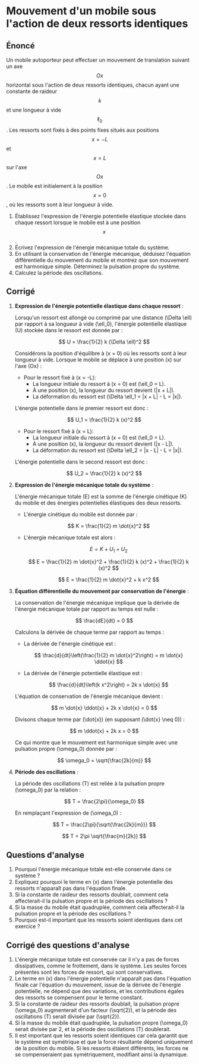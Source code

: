 # Mouvement d'un mobile sous l'action de deux ressorts identiques

## Énoncé

Un mobile autoporteur peut effectuer un mouvement de translation suivant un axe $$Ox$$ horizontal sous l'action de deux ressorts identiques, chacun ayant une constante de raideur $$k$$ et une longueur à vide $$\ell_0$$. Les ressorts sont fixés à des points fixes situés aux positions $$x = -L$$ et $$x = L$$ sur l'axe $$Ox$$. Le mobile est initialement à la position $$x = 0$$, où les ressorts sont à leur longueur à vide.

1. Établissez l'expression de l'énergie potentielle élastique stockée dans chaque ressort lorsque le mobile est à une position $$x$$.
2. Écrivez l'expression de l'énergie mécanique totale du système.
3. En utilisant la conservation de l'énergie mécanique, déduisez l'équation différentielle du mouvement du mobile et montrez que son mouvement est harmonique simple. Déterminez la pulsation propre du système.
4. Calculez la période des oscillations.

## Corrigé

1. **Expression de l'énergie potentielle élastique dans chaque ressort** :

   Lorsqu'un ressort est allongé ou comprimé par une distance \(\Delta \ell\) par rapport à sa longueur à vide \(\ell_0\), l'énergie potentielle élastique \(U\) stockée dans le ressort est donnée par :

   $$
   U = \frac{1}{2} k (\Delta \ell)^2
   $$

   Considérons la position d'équilibre à \(x = 0\) où les ressorts sont à leur longueur à vide. Lorsque le mobile se déplace à une position \(x\) sur l'axe \(Ox\) :

   - Pour le ressort fixé à \(x = -L\):
     - La longueur initiale du ressort à \(x = 0\) est \(\ell_0 = L\).
     - À une position \(x\), la longueur du ressort devient \(|x + L|\).
     - La déformation du ressort est \(\Delta \ell_1 = |x + L| - L = |x|\).

   L'énergie potentielle dans le premier ressort est donc :
   
   $$
   U_1 = \frac{1}{2} k (x)^2
   $$

   - Pour le ressort fixé à \(x = L\):
     - La longueur initiale du ressort à \(x = 0\) est \(\ell_0 = L\).
     - À une position \(x\), la longueur du ressort devient \(|x - L|\).
     - La déformation du ressort est \(\Delta \ell_2 = |x - L| - L = |x|\).

   L'énergie potentielle dans le second ressort est donc :

   $$
   U_2 = \frac{1}{2} k (x)^2
   $$

2. **Expression de l'énergie mécanique totale du système** :

   L'énergie mécanique totale \(E\) est la somme de l'énergie cinétique \(K\) du mobile et des énergies potentielles élastiques des deux ressorts.

   - L'énergie cinétique du mobile est donnée par :

     $$
     K = \frac{1}{2} m \dot{x}^2
     $$

   - L'énergie mécanique totale est alors :

     $$
     E = K + U_1 + U_2
     $$

     $$
     E = \frac{1}{2} m \dot{x}^2 + \frac{1}{2} k (x)^2 + \frac{1}{2} k (x)^2
     $$

     $$
     E = \frac{1}{2} m \dot{x}^2 + k x^2
     $$

3. **Équation différentielle du mouvement par conservation de l'énergie** :

   La conservation de l'énergie mécanique implique que la dérivée de l'énergie mécanique totale par rapport au temps est nulle :

   $$
   \frac{dE}{dt} = 0
   $$

   Calculons la dérivée de chaque terme par rapport au temps :

   - La dérivée de l'énergie cinétique est :

     $$
     \frac{d}{dt}\left(\frac{1}{2} m \dot{x}^2\right) = m \dot{x} \ddot{x}
     $$

   - La dérivée de l'énergie potentielle élastique est :

     $$
     \frac{d}{dt}\left(k x^2\right) = 2k x \dot{x}
     $$

   L'équation de conservation de l'énergie mécanique devient :

   $$
   m \dot{x} \ddot{x} + 2k x \dot{x} = 0
   $$

   Divisons chaque terme par \(\dot{x}\) (en supposant \(\dot{x} \neq 0\)) :

   $$
   m \ddot{x} + 2k x = 0
   $$

   Ce qui montre que le mouvement est harmonique simple avec une pulsation propre \(\omega_0\) donnée par :

   $$
   \omega_0 = \sqrt{\frac{2k}{m}}
   $$

4. **Période des oscillations** :

   La période des oscillations \(T\) est reliée à la pulsation propre \(\omega_0\) par la relation :

   $$
   T = \frac{2\pi}{\omega_0}
   $$

   En remplaçant l'expression de \(\omega_0\) :

   $$
   T = \frac{2\pi}{\sqrt{\frac{2k}{m}}}
   $$

   $$
   T = 2\pi \sqrt{\frac{m}{2k}}
   $$

## Questions d'analyse

1. Pourquoi l'énergie mécanique totale est-elle conservée dans ce système ?
2. Expliquez pourquoi le terme en \(x\) dans l'énergie potentielle des ressorts n'apparaît pas dans l'équation finale.
3. Si la constante de raideur des ressorts doublait, comment cela affecterait-il la pulsation propre et la période des oscillations ?
4. Si la masse du mobile était quadruplée, comment cela affecterait-il la pulsation propre et la période des oscillations ?
5. Pourquoi est-il important que les ressorts soient identiques dans cet exercice ?

## Corrigé des questions d'analyse

1. L'énergie mécanique totale est conservée car il n'y a pas de forces dissipatives, comme le frottement, dans le système. Les seules forces présentes sont les forces de ressort, qui sont conservatives.
2. Le terme en \(x\) dans l'énergie potentielle n'apparaît pas dans l'équation finale car l'équation du mouvement, issue de la dérivée de l'énergie potentielle, ne dépend que des variations, et les contributions égales des ressorts se compensent pour le terme constant.
3. Si la constante de raideur des ressorts doublait, la pulsation propre \(\omega_0\) augmenterait d'un facteur \(\sqrt{2}\), et la période des oscillations \(T\) serait divisée par \(\sqrt{2}\).
4. Si la masse du mobile était quadruplée, la pulsation propre \(\omega_0\) serait divisée par 2, et la période des oscillations \(T\) doublerait.
5. Il est important que les ressorts soient identiques car cela garantit que le système est symétrique et que la force résultante dépend uniquement de la position du mobile. Si les ressorts étaient différents, les forces ne se compenseraient pas symétriquement, modifiant ainsi la dynamique.

